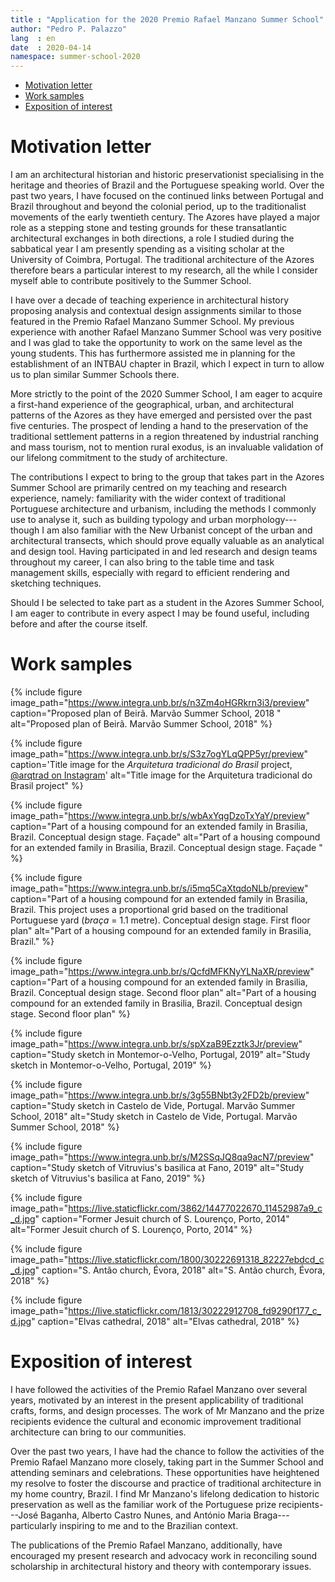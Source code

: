 ```yaml
---
title : "Application for the 2020 Premio Rafael Manzano Summer School"
author: "Pedro P. Palazzo"
lang  : en
date  : 2020-04-14
namespace: summer-school-2020
---
```


- [Motivation letter](#motivation-letter)
- [Work samples](#work-samples)
- [Exposition of interest](#exposition-of-interest)

Motivation letter
=================

I am an architectural historian and historic preservationist
specialising in the heritage and theories of Brazil and the Portuguese
speaking world. Over the past two years, I have focused on the continued
links between Portugal and Brazil throughout and beyond the colonial
period, up to the traditionalist movements of the early twentieth
century. The Azores have played a major role as a stepping stone and
testing grounds for these transatlantic architectural exchanges in both
directions, a role I studied during the sabbatical year I am presently
spending as a visiting scholar at the University of Coimbra, Portugal.
The traditional architecture of the Azores therefore bears a particular
interest to my research, all the while I consider myself able to
contribute positively to the Summer School.

I have over a decade of teaching experience in architectural history
proposing analysis and contextual design assignments similar to those
featured in the Premio Rafael Manzano Summer School. My previous
experience with another Rafael Manzano Summer School was very positive
and I was glad to take the opportunity to work on the same level as the
young students. This has furthermore assisted me in planning for the
establishment of an INTBAU chapter in Brazil, which I expect in turn to
allow us to plan similar Summer Schools there.

More strictly to the point of the 2020 Summer School, I am eager to
acquire a first-hand experience of the geographical, urban, and
architectural patterns of the Azores as they have emerged and persisted
over the past five centuries. The prospect of lending a hand to the
preservation of the traditional settlement patterns in a region
threatened by industrial ranching and mass tourism, not to mention rural
exodus, is an invaluable validation of our lifelong commitment to the
study of architecture.

The contributions I expect to bring to the group that takes part in the
Azores Summer School are primarily centred on my teaching and research
experience, namely: familiarity with the wider context of traditional
Portuguese architecture and urbanism, including the methods I commonly
use to analyse it, such as building typology and urban
morphology---though I am also familiar with the New Urbanist concept of
the urban and architectural transects, which should prove equally
valuable as an analytical and design tool. Having participated in and
led research and design teams throughout my career, I can also bring to
the table time and task management skills, especially with regard to
efficient rendering and sketching techniques.

Should I be selected to take part as a student in the Azores Summer
School, I am eager to contribute in every aspect I may be found useful,
including before and after the course itself.

Work samples
============

{% include figure
image_path="https://www.integra.unb.br/s/n3Zm4oHGRkrn3i3/preview"
caption="Proposed plan of Beirã. Marvão Summer School, 2018 "
alt="Proposed plan of Beirã. Marvão Summer School, 2018"
%}

{% include figure
image_path="https://www.integra.unb.br/s/S3z7ogYLqQPP5yr/preview"
caption='Title image for the <em>Arquitetura tradicional do Brasil</em> project, <a href="http://instagram.com/arqtrad/">\@arqtrad on Instagram</a>' alt="Title image for the Arquitetura tradicional do Brasil project"
%}

{% include figure
image_path="https://www.integra.unb.br/s/wbAxYqgDzoTxYaY/preview" caption="Part
of a housing compound for an extended family in Brasilia, Brazil.
Conceptual design stage. Façade" alt="Part of a housing compound for an
extended family in Brasilia, Brazil. Conceptual design stage. Façade "
%}

{% include figure
image_path="https://www.integra.unb.br/s/i5mq5CaXtqdoNLb/preview" caption="Part
of a housing compound for an extended family in Brasilia, Brazil. This
project uses a proportional grid based on the traditional Portuguese
yard (*braça* = 1.1 metre). Conceptual design stage. First floor plan"
alt="Part of a housing compound for an extended family in Brasilia,
Brazil." %}

{% include figure
image_path="https://www.integra.unb.br/s/QcfdMFKNyYLNaXR/preview" caption="Part
of a housing compound for an extended family in Brasilia, Brazil.
Conceptual design stage. Second floor plan" alt="Part of a housing
compound for an extended family in Brasilia, Brazil. Conceptual design
stage. Second floor plan" %}

{% include figure
image_path="https://www.integra.unb.br/s/spXzaB9Ezztk3Jr/preview"
caption="Study sketch in Montemor-o-Velho, Portugal, 2019" alt="Study
sketch in Montemor-o-Velho, Portugal, 2019" %}

{% include figure
image_path="https://www.integra.unb.br/s/3g55BNbt3y2FD2b/preview"
caption="Study sketch in Castelo de Vide, Portugal. Marvão Summer
School, 2018" alt="Study sketch in Castelo de Vide, Portugal. Marvão
Summer School, 2018" %}

{% include figure
image_path="https://www.integra.unb.br/s/M2SSqJQ8qa9acN7/preview"
caption="Study sketch of Vitruvius's basilica at Fano, 2019" alt="Study
sketch of Vitruvius's basilica at Fano, 2019" %}

{% include figure
image_path="https://live.staticflickr.com/3862/14477022670_11452987a9_c_d.jpg"
caption="Former Jesuit church of S. Lourenço, Porto, 2014" alt="Former
Jesuit church of S. Lourenço, Porto, 2014" %}

{% include figure
image_path="https://live.staticflickr.com/1800/30222691318_82227ebdcd_c_d.jpg"
caption="S. Antão church, Évora, 2018" alt="S. Antão church, Évora,
2018" %}

{% include figure
image_path="https://live.staticflickr.com/1813/30222912708_fd9290f177_c_d.jpg"
caption="Elvas cathedral, 2018" alt="Elvas cathedral, 2018" %}


Exposition of interest
======================

I have followed the activities of the Premio Rafael Manzano over several
years, motivated by an interest in the present applicability of
traditional crafts, forms, and design processes. The work of Mr Manzano
and the prize recipients evidence the cultural and economic improvement
traditional architecture can bring to our communities.

Over the past two years, I have had the chance to follow the activities
of the Premio Rafael Manzano more closely, taking part in the Summer
School and attending seminars and celebrations. These opportunities have
heightened my resolve to foster the discourse and practice of
traditional architecture in my home country, Brazil. I find Mr Manzano's
lifelong dedication to historic preservation as well as the familiar
work of the Portuguese prize recipients---José Baganha, Alberto Castro
Nunes, and António Maria Braga---particularly inspiring to me and to the
Brazilian context.

The publications of the Premio Rafael Manzano, additionally, have
encouraged my present research and advocacy work in reconciling sound
scholarship in architectural history and theory with contemporary
issues.


